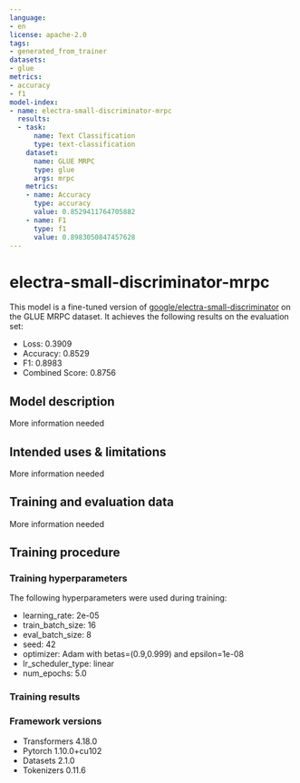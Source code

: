 ```yaml
---
language:
- en
license: apache-2.0
tags:
- generated_from_trainer
datasets:
- glue
metrics:
- accuracy
- f1
model-index:
- name: electra-small-discriminator-mrpc
  results:
  - task:
      name: Text Classification
      type: text-classification
    dataset:
      name: GLUE MRPC
      type: glue
      args: mrpc
    metrics:
    - name: Accuracy
      type: accuracy
      value: 0.8529411764705882
    - name: F1
      type: f1
      value: 0.8983050847457628
---
```


<!-- This model card has been generated automatically according to the information the Trainer had access to. You
should probably proofread and complete it, then remove this comment. -->

# electra-small-discriminator-mrpc

This model is a fine-tuned version of [google/electra-small-discriminator](https://huggingface.co/google/electra-small-discriminator) on the GLUE MRPC dataset.
It achieves the following results on the evaluation set:
- Loss: 0.3909
- Accuracy: 0.8529
- F1: 0.8983
- Combined Score: 0.8756

## Model description

More information needed

## Intended uses & limitations

More information needed

## Training and evaluation data

More information needed

## Training procedure

### Training hyperparameters

The following hyperparameters were used during training:
- learning_rate: 2e-05
- train_batch_size: 16
- eval_batch_size: 8
- seed: 42
- optimizer: Adam with betas=(0.9,0.999) and epsilon=1e-08
- lr_scheduler_type: linear
- num_epochs: 5.0

### Training results



### Framework versions

- Transformers 4.18.0
- Pytorch 1.10.0+cu102
- Datasets 2.1.0
- Tokenizers 0.11.6
